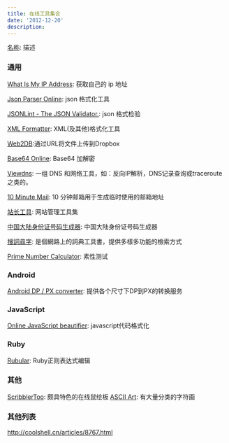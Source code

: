 ```yaml
---
title: 在线工具集合
date: '2012-12-20'
description:
---
```



[名称](链接): 描述

### 通用

[What Is My IP Address](http://whatismyipaddress.com/): 获取自己的 ip 地址

[Json Parser Online](http://json.parser.online.fr/): json 格式化工具

[JSONLint - The JSON Validator.](http://jsonlint.com/): json 格式检验

[XML Formatter](http://www.freeformatter.com/xml-formatter.html): XML(及其他)格式化工具

[Web2DB](https://web2db.ssl.dotcloud.com/):通过URL将文件上传到Dropbox

[Base64 Online](http://www.motobit.com/util/base64-decoder-encoder.asp): Base64 加解密

[Viewdns](http://viewdns.info/):  一组 DNS 和网络工具，如：反向IP解析，DNS记录查询或traceroute之类的。

[10 Minute Mail](http://10minutemail.com/10MinuteMail/index.html):  10 分钟邮箱用于生成临时使用的邮箱地址

[站长工具](http://www.gongju.com/): 网站管理工具集

[中国大陆身份证号码生成器](http://www.tool7001.com/IDCodeGenerate.aspx): 中国大陆身份证号码生成器

[搜詞尋字](http://words.sinica.edu.tw/sou/sou.html): 是個網路上的詞典工具書，提供多樣多功能的檢索方式

[Prime Number Calculator](http://easycalculation.com/prime-number.php): 素性测试

### Android

[Android DP / PX converter](http://labs.skinkers.com/content/android_dp_px_calculator/): 提供各个尺寸下DP到PX的转换服务

### JavaScript

[Online JavaScript beautifier](http://jsbeautifier.org/): javascript代码格式化

### Ruby

[Rubular](http://rubular.com/): Ruby正则表达式编辑

### 其他

[ScribblerToo](http://www.zefrank.com/scribbler/scribblertoo/): 颇具特色的在线鼠绘板
[ASCII Art](http://www.chris.com/ascii/index.php): 有大量分类的字符画

### 其他列表

http://coolshell.cn/articles/8767.html
